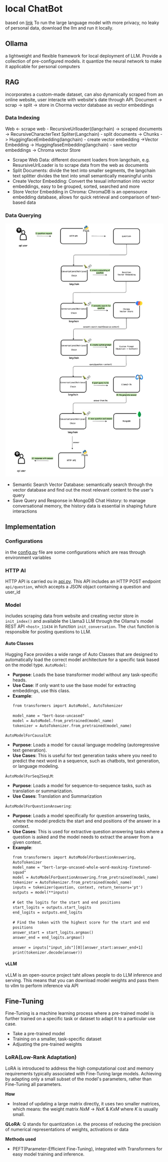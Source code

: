 # local ChatBot
based on [link](https://medium.com/rahasak/session-based-chatbot-for-website-content-utilizing-openai-gpt-4-llm-langchain-ef09e0706767)
To run the large language model with more privacy, no leaky of personal data, download the llm and run it locally.
## Ollama
a lightweight and flexible framework for local deployment of LLM. Provide a collection of pre-configured models. it quantize the neural network to make it applicable for personal computers
## RAG
incorporates a custom-made dataset, can also dynamically scraped from an online website, user interacte with website's date through API. Document -> scrap -> split -> store in Chorma vector database as vector embeddings
### Data Indexing
Web <- scrape web - RecursiveUrlloader((langchain) -> scraped documents -> RecursiveCharacterText Spliter(Langchain) - split documents -> Chunks -> HuggingfaceEmbedding(langchain) - create vector embedding ->Vector Embedding -> HuggingfaseEmbedding(langchain) - save vector embeddings -> Chroma vector Store
* Scrape Web Data: different document loaders from langchain, e.g. ResursiveUrlLoader is to scrape data from the web as documents
* Split Documents: divide the text into smaller segments, the langchain text splitter divides the text into small semantically meaningful units
* Create Vector Embedding: Convert the texual information into vector embeddings, easy to be grouped, sorted, searched and more
*  Store Vector Embedding in Chroma: ChromaDB is an opensource embedding database, allows for quick retrieval and comparison of text-based data
### Data Querying
![image](./dataquery.png) 
* Semantic Search Vector Database: semantically search through the vector database and find out the most relevant content to the user's query
* Save Query and Response in MongoDB Chat History: to manage conversational memory, the history data is essential in shaping future interactions
## Implementation
### Configurations
in the [config.py](./config.py) file are some configurations which are reas through environment variables
### HTTP AI 
HTTP API is carried ou in [api.py](./api.py). This API includes an HTTP POST endpoint ```api/question```, which accepts a JSON objact containing a question and user_id
### Model
includes scraping data from website and creating vector store in ```init_index()``` and available the Llama3 LLM through the Ollama's model REST API ```<host>_11434``` in function ```init_conversation```. The ```chat``` function is responsible for posting questions to LLM.
#### Auto Classes
Hugging Face provides a wide range of Auto Classes that are designed to automatically load the correct model architecture for a specific task based on the model type. 
```AutoModel```:
+ **Purpose**: Loads the base transformer model without any task-specific heads.
+ **Use Case**:  If only want to use the base model for extracting embeddings, use this class.
+ **Example**:
    ```
    from transformers import AutoModel, AutoTokenizer
    
    model_name = "bert-base-uncased"
    model = AutoModel.from_pretrained(model_name)
    tokenizer = AutoTokenizer.from_pretrained(model_name)
    ```

```AutoModelForCausalLM```:
+ **Purpose**: Loads a model for causal language modeling (autoregressive text generation).
+ **Use Cases**: This is useful for text generation tasks where you need to predict the next word in a sequence, such as chatbots, text generation, or language modeling.

```ÀutoModelForSeq2SeqLM```:
+ **Purpose**: Loads a model for sequence-to-sequence tasks, such as translation or summarization.
+ **Use Cases**: Translation and Summarization


```ÀutoModelForQuestionAnswering```:
+ **Purpose**: Loads a model specifically for question answering tasks, where the model predicts the start and end positions of the answer in a context.
+ **Use Cases**: This is used for extractive question answering tasks where a question is asked and the model needs to extract the answer from a given context.
+  **Example**:
    ```
    from transformers import AutoModelForQuestionAnswering, AutoTokenizer
    model_name = "bert-large-uncased-whole-word-masking-finetuned-squad"
    model = AutoModelForQuestionAnswering.from_pretrained(model_name)
    tokenizer = AutoTokenizer.from_pretrained(model_name)
    inputs = tokenizer(question, context, return_tensors='pt')
    outputs = model(**inputs)
    
    # Get the logits for the start and end positions
    start_logits = outputs.start_logits
    end_logits = outputs.end_logits
    
    # Find the token with the highest score for the start and end positions
    answer_start = start_logits.argmax()
    answer_end = end_logits.argmax()
    
    answer = inputs["input_ids"][0][answer_start:answer_end+1]
    print(tokenizer.decode(answer))
    ```
#### vLLM
vLLM is an open-source project taht allows people to do LLM inference and serving. This means that you can download model weights and pass them to vllm to perform inference via API
## Fine-Tuning
Fine-Tuning is a machine learning process where a pre-trained model is further trained on a specific task or dataset to adapt it to a particular use case. 
+ Take a pre-trained model
+ Training on a smaller, task-specific dataset
+ Adjusting the pre-trained weights
### LoRA(Low-Rank Adaptation)
LoRA is introduced to address the high computational cost and memory requirements typically associated with Fine-Tuning large models. Achieving by adapting only a small subset of the model's parameters, rather than Fine-Tuning all parameters.

**How**
+ Instead of updating a large matrix directly, it uses two smaller matrices, which means: the weight matrix $N x M$ &rarr; $N x K$ & $K x M$ where $K$ is usually small.

**QLoRA**: Q stands for quantization i.e. the process of reducing the precision of numerical representations of weights, activations or data

**Methods used**
+ PEFT(Parameter-Efficient Fine-Tuning), integrated with Transformers for easy model training and inference.
